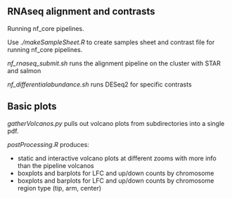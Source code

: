 ## RNAseq alignment and contrasts

Running nf_core pipelines.

Use _./makeSampleSheet.R_ to create samples sheet and contrast file for running nf_core pipelines.

_nf_rnaseq_submit.sh_ runs the alignment pipeline on the cluster with STAR and salmon

_nf_differentialabundance.sh_ runs DESeq2 for specific contrasts

## Basic plots

_gatherVolcanos.py_ pulls out volcano plots from subdirectories into a single pdf.

_postProcessing.R_ produces: 
- static and interactive volcano plots at different zooms with more info than the pipeline volcanos
- boxplots and barplots for LFC and up/down counts by chromosome
- boxplots and barplots for LFC and up/down counts by chromosome region type (tip, arm, center)
